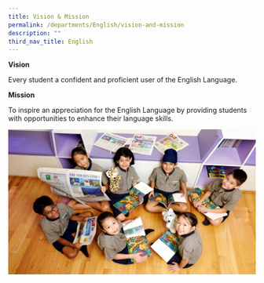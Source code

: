 ```yaml
---
title: Vision & Mission
permalink: /departments/English/vision-and-mission
description: ""
third_nav_title: English
---
```



<p><strong>Vision</strong></p>
<p>Every student a confident and proficient user of the English Language.</p>
<p><strong>Mission</strong></p>
<p>To inspire an appreciation for the English Language by providing students with opportunities to enhance their language skills.</p>

![](/images/EVision%20&%20Mission.jpg)